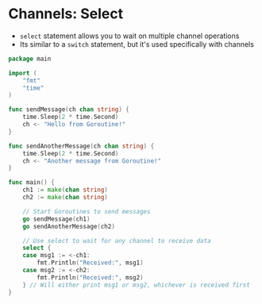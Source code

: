 # Channels: Select

* `select` statement allows you to wait on multiple channel operations
* Its similar to a `switch` statement, but it's used specifically with channels

```go
package main

import (
    "fmt"
    "time"
)

func sendMessage(ch chan string) {
    time.Sleep(2 * time.Second)
    ch <- "Hello from Goroutine!"
}

func sendAnotherMessage(ch chan string) {
    time.Sleep(2 * time.Second)
    ch <- "Another message from Goroutine!"
}

func main() {
    ch1 := make(chan string)
    ch2 := make(chan string)

    // Start Goroutines to send messages
    go sendMessage(ch1)
    go sendAnotherMessage(ch2)

    // Use select to wait for any channel to receive data
    select {
    case msg1 := <-ch1:
        fmt.Println("Received:", msg1)
    case msg2 := <-ch2:
        fmt.Println("Received:", msg2)
    } // Will either print msg1 or msg2, whichever is received first
}
```
